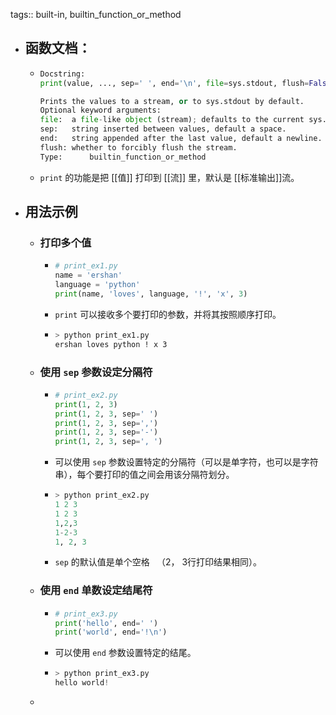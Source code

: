 tags:: built-in, builtin_function_or_method

- ## 函数文档：
	- ```python
	  Docstring:
	  print(value, ..., sep=' ', end='\n', file=sys.stdout, flush=False)
	  
	  Prints the values to a stream, or to sys.stdout by default.
	  Optional keyword arguments:
	  file:  a file-like object (stream); defaults to the current sys.stdout.
	  sep:   string inserted between values, default a space.
	  end:   string appended after the last value, default a newline.
	  flush: whether to forcibly flush the stream.
	  Type:      builtin_function_or_method
	  ```
	- `print` 的功能是把 [[值]] 打印到 [[流]] 里，默认是 [[标准输出]]流。
- ## 用法示例
	- ### 打印多个值
		- ```python
		  # print_ex1.py
		  name = 'ershan'
		  language = 'python'
		  print(name, 'loves', language, '!', 'x', 3)
		  ```
		- `print` 可以接收多个要打印的参数，并将其按照顺序打印。
		- ```sh
		  > python print_ex1.py
		  ershan loves python ! x 3
		  ```
	- ### 使用 `sep` 参数设定分隔符
		- ```python
		  # print_ex2.py
		  print(1, 2, 3)
		  print(1, 2, 3, sep=' ')
		  print(1, 2, 3, sep=',')
		  print(1, 2, 3, sep='-')
		  print(1, 2, 3, sep=', ')
		  ```
		- 可以使用 `sep` 参数设置特定的分隔符（可以是单字符，也可以是字符串），每个要打印的值之间会用该分隔符划分。
		- ```python
		  > python print_ex2.py
		  1 2 3
		  1 2 3
		  1,2,3
		  1-2-3
		  1, 2, 3
		  ```
		- `sep` 的默认值是单个空格 ` `（2， 3行打印结果相同）。
	- ### 使用 `end` 单数设定结尾符
		- ```python
		  # print_ex3.py
		  print('hello', end=' ')
		  print('world', end='!\n')
		  ```
		- 可以使用 `end` 参数设置特定的结尾。
		- ```python
		  > python print_ex3.py
		  hello world!
		  ```
	-